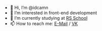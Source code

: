 - 👋 Hi, I’m @idcamn
- 👀 I’m interested in front-end development
- 🌱 I’m currently studying at [RS School](https://rs.school/)
- 📫 How to reach me: [E-Mail](mailto:idcamn@yandex.ru) / [VK](https://vk.com/unknowndev)
